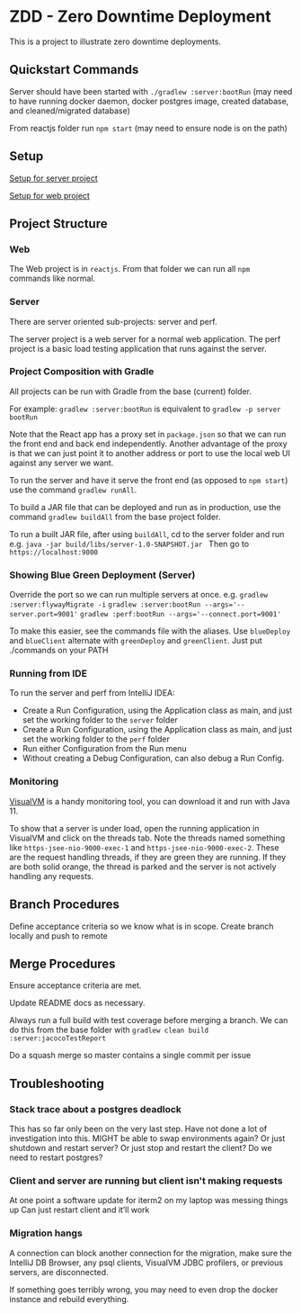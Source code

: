# ZDD - Zero Downtime Deployment

This is a project to illustrate zero downtime deployments.

## Quickstart Commands

Server should have been started with `./gradlew :server:bootRun`
(may need to have running docker daemon, docker postgres image, created database, and cleaned/migrated database)

From reactjs folder run `npm start`
(may need to ensure node is on the path)

## Setup

[Setup for server project](server/README.md)

[Setup for web project](reactjs/README.md)

## Project Structure


### Web

The Web project is in `reactjs`. From that folder
we can run all `npm` commands like normal.


### Server

There are server oriented sub-projects: server and perf.

The server project is a web server for a normal web application.
The perf project is a basic load testing application that runs against the server.


### Project Composition with Gradle

All projects can be run with Gradle from the base (current) folder.

For example:
`gradlew :server:bootRun` is equivalent to `gradlew -p server bootRun`


Note that the React app has a proxy set in `package.json` so that we can run
the front end and back end independently. Another advantage of the proxy is that
we can just point it to another address or port to use the local web UI
against any server we want.

To run the server and have it serve the front end (as opposed to `npm start`)
use the command `gradlew runAll`. 

To build a JAR file that can be deployed and run as in production,
use the command `gradlew buildAll` from the base project folder.

To run a built JAR file, after using `buildAll`, cd to the server folder
and run e.g. `java -jar build/libs/server-1.0-SNAPSHOT.jar `
Then go to `https://localhost:9000`

### Showing Blue Green Deployment (Server)

Override the port so we can run multiple servers at once. e.g. 
`gradlew :server:flywayMigrate -i`
`gradlew :server:bootRun --args='--server.port=9001'`
`gradlew :perf:bootRun --args='--connect.port=9001'`

To make this easier, see the commands file with the aliases.
Use `blueDeploy` and `blueClient` alternate with `greenDeploy` and `greenClient`.
Just put ./commands on your PATH



### Running from IDE


To run the server and perf from IntelliJ IDEA:

- Create a Run Configuration, using the Application class as main, and
  just set the working folder to the `server` folder
- Create a Run Configuration, using the Application class as main, and
  just set the working folder to the `perf` folder
- Run either Configuration from the Run menu
- Without creating a Debug Configuration, can also debug a Run Config.



### Monitoring

[VisualVM](https://visualvm.github.io/) is a handy monitoring tool,
you can download it and run with Java 11.

To show that a server is under load, open the running application in VisualVM
and click on the threads tab. Note the threads named something like
`https-jsee-nio-9000-exec-1` and `https-jsee-nio-9000-exec-2`. These are 
the request handling threads, if they are green they are running. 
If they are both solid orange, the thread is parked and the server is not
actively handling any requests.

## Branch Procedures

Define acceptance criteria so we know what is in scope.
Create branch locally and push to remote


## Merge Procedures

Ensure acceptance criteria are met.

Update README docs as necessary.

Always run a full build with test coverage before merging a branch.
We can do this from the base folder with
`gradlew clean build :server:jacocoTestReport` 

Do a squash merge so master contains a single commit per issue

## Troubleshooting

### Stack trace about a postgres deadlock
This has so far only been on the very last step. Have not done a lot of investigation into this.
MIGHT be able to swap environments again? Or just shutdown and restart server? 
Or just stop and restart the client? Do we need to restart postgres?

### Client and server are running but client isn't making requests
At one point a software update for iterm2 on my laptop was messing things up
Can just restart client and it’ll work

### Migration hangs
A connection can block another connection for the migration, make sure the IntelliJ DB Browser, 
any psql clients, VisualVM JDBC profilers, or previous servers, are disconnected.

If something goes terribly wrong, you may need to even drop the docker instance and rebuild everything.

